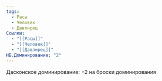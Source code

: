 ```yaml
---
tags:
  - Расы
  - Человек
  - Давлирец
Ссылки:
  - "[[Расы]]"
  - "[[Человек]]"
  - "[[Давлирец]]"
НБ.Доминирование: "2"
---
```

Дасконское доминирование:
+2 на броски доминирования









